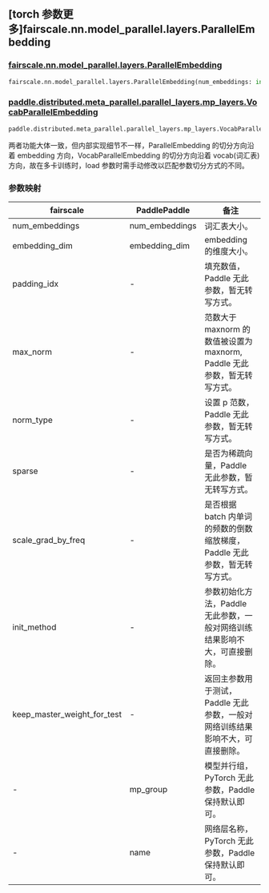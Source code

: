 ## [torch 参数更多]fairscale.nn.model_parallel.layers.ParallelEmbedding

### [fairscale.nn.model_parallel.layers.ParallelEmbedding](https://github.com/facebookresearch/fairscale/blob/164cc0f3170b4a3951dd84dda29c3e1504ac4d6e/fairscale/nn/model_parallel/layers.py#L152)

```python
fairscale.nn.model_parallel.layers.ParallelEmbedding(num_embeddings: int, embedding_dim: int ,padding_idx: Optional[int] = None, max_norm: Optional[float] = None, norm_type: float = 2.0, scale_grad_by_freq: bool = False, sparse: bool = False, init_method: Callable[[torch.Tensor], torch.Tensor] = init.xavier_normal_, keep_master_weight_for_test: bool = False)
```
### [paddle.distributed.meta_parallel.parallel_layers.mp_layers.VocabParallelEmbedding](https://github.com/PaddlePaddle/Paddle/blob/016766cc89fabc10181453ce70b701dd8ed019f6/python/paddle/distributed/fleet/layers/mpu/mp_layers.py#L37)

```python
paddle.distributed.meta_parallel.parallel_layers.mp_layers.VocabParallelEmbedding(num_embeddings, embedding_dim, weight_attr=None, mp_group=None, name=None)
```

两者功能大体一致，但内部实现细节不一样，ParallelEmbedding 的切分方向沿着 embedding 方向，VocabParallelEmbedding 的切分方向沿着 vocab(词汇表)方向，故在多卡训练时，load 参数时需手动修改以匹配参数切分方式的不同。

### 参数映射

| fairscale                    | PaddlePaddle   | 备注      |
| ---------------------------- | -------------- | -------- |
| num_embeddings               | num_embeddings | 词汇表大小。  |
| embedding_dim                | embedding_dim  | embedding 的维度大小。|
| padding_idx                  | -              | 填充数值，Paddle 无此参数，暂无转写方式。 |
| max_norm                     | -              | 范数大于 maxnorm 的数值被设置为 maxnorm, Paddle 无此参数，暂无转写方式。 |
| norm_type                    | -              | 设置 p 范数，Paddle 无此参数，暂无转写方式。 |
| sparse                       | -              | 是否为稀疏向量，Paddle 无此参数，暂无转写方式。 |
| scale_grad_by_freq           | -              | 是否根据 batch 内单词的频数的倒数缩放梯度，Paddle 无此参数，暂无转写方式。|
| init_method                  | -              | 参数初始化方法，Paddle 无此参数，一般对网络训练结果影响不大，可直接删除。 |
| keep_master_weight_for_test  | -              | 返回主参数用于测试，Paddle 无此参数，一般对网络训练结果影响不大，可直接删除。 |
| -                            | mp_group       | 模型并行组，PyTorch 无此参数，Paddle 保持默认即可。 |
| -                            | name           | 网络层名称，PyTorch 无此参数，Paddle 保持默认即可。 |
